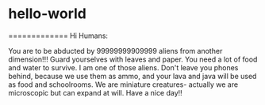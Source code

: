 # hello-world
=============
Hi Humans:

You are to be abducted by 99999999909999 aliens from another dimension!!! Guard yourselves with leaves and paper.
You need a lot of food and water to survive. I am one of those aliens. Don't leave you phones behind, because
we use them as ammo, and your lava and java will be used as food and schoolrooms. We are miniature creatures-
actually we are microscopic but can expand at will. Have a nice day!! 

